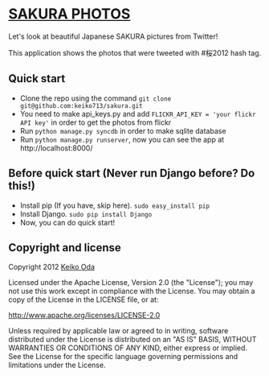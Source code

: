 [SAKURA PHOTOS](http://sakura.playshiritori.com/)
==========

Let's look at beautiful Japanese SAKURA pictures from Twitter!

This application shows the photos that were tweeted with #桜2012 hash tag.



Quick start
----------

 * Clone the repo using the command `git clone git@github.com:keiko713/sakura.git`
 * You need to make api_keys.py and add `FLICKR_API_KEY = 'your flickr API key'` in order to get the photos from flickr
 * Run `python manage.py syncdb` in order to make sqlite database
 * Run `python manage.py runserver`, now you can see the app at http://localhost:8000/



Before quick start (Never run Django before? Do this!)
----------

 * Install pip (If you have, skip here). `sudo easy_install pip`
 * Install Django. `sudo pip install Django`
 * Now, you can do quick start!



Copyright and license
----------
Copyright 2012 [Keiko Oda](http://twitter.com/keiko713)

  Licensed under the Apache License, Version 2.0 (the "License");
  you may not use this work except in compliance with the License.
  You may obtain a copy of the License in the LICENSE file, or at:

   <http://www.apache.org/licenses/LICENSE-2.0>

  Unless required by applicable law or agreed to in writing, software
  distributed under the License is distributed on an "AS IS" BASIS,
  WITHOUT WARRANTIES OR CONDITIONS OF ANY KIND, either express or implied.
  See the License for the specific language governing permissions and
  limitations under the License.
